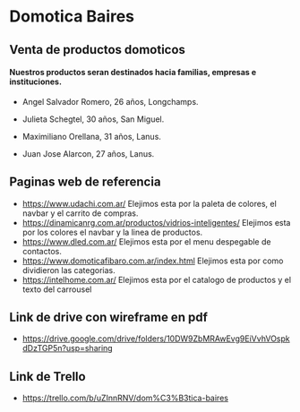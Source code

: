 # **Domotica Baires**

## Venta de productos domoticos 

#### Nuestros productos seran destinados hacia familias, empresas e instituciones.

- Angel Salvador Romero, 26 años, Longchamps.

- Julieta Schegtel, 30 años, San Miguel.

- Maximiliano Orellana, 31 años, Lanus.

- Juan Jose Alarcon, 27 años, Lanus.


## Paginas web de referencia 

- https://www.udachi.com.ar/ Elejimos esta por la paleta de colores, el navbar y el carrito de compras.
- https://dinamicanrg.com.ar/productos/vidrios-inteligentes/ Elejimos esta por los colores el navbar y la linea de productos.
- https://www.dled.com.ar/  Elejimos esta por el menu despegable de contactos.
- https://www.domoticafibaro.com.ar/index.html Elejimos esta por como dividieron las categorias.
- https://intelhome.com.ar/ Elejimos esta por el catalogo de productos y el texto del carrousel  



## **Link de drive con wireframe en pdf**

- https://drive.google.com/drive/folders/10DW9ZbMRAwEvg9EiVvhVOspkdDzTGP5n?usp=sharing

## **Link de Trello** 
- https://trello.com/b/uZInnRNV/dom%C3%B3tica-baires




